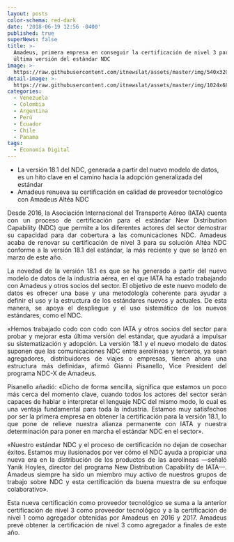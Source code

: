 ```yaml
---
layout: posts
color-schema: red-dark
date: '2018-06-19 12:56 -0400'
published: true
superNews: false
title: >-
  Amadeus, primera empresa en conseguir la certificación de nivel 3 para la
  última versión del estándar NDC
image: >-
  https://raw.githubusercontent.com/itnewslat/assets/master/img/540x320/Certificado-p.jpg
detail-image: >-
  https://raw.githubusercontent.com/itnewslat/assets/master/img/1024x680/Certificado-g.jpg
categories:
  - Venezuela
  - Colombia
  - Argentina
  - Perú
  - Ecuador
  - Chile
  - Panama
tags:
  - Economía Digital
---
```

- La versión 18.1 del NDC, generada a partir del nuevo modelo de datos, es un hito clave en el camino hacia la adopción generalizada del estándar
- Amadeus renueva su certificación en calidad de proveedor tecnológico con Amadeus Altéa NDC

<p style="text-align: justify;">Desde 2016, la Asociación Internacional del Transporte Aéreo (IATA) cuenta con un proceso de certificación para el estándar New Distribution Capability (NDC) que permite a los diferentes actores del sector demostrar su capacidad para dar cobertura a las comunicaciones NDC. Amadeus acaba de renovar su certificación de nivel 3 para su solución Altéa NDC conforme a la versión 18.1 del estándar, la más reciente y que se lanzó en marzo de este año.</p>
 
<p style="text-align: justify;">La novedad de la versión 18.1 es que se ha generado a partir del nuevo modelo de datos de la industria aérea, en el que IATA ha estado trabajando con Amadeus y otros socios del sector. El objetivo de este nuevo modelo de datos es ofrecer una base y una metodología coherente para ayudar a definir el uso y la estructura de los estándares nuevos y actuales. De esta manera, se apoya el despliegue y el uso sistemático de los nuevos estándares, como el NDC.</p>
 
<p style="text-align: justify;">«Hemos trabajado codo con codo con IATA y otros socios del sector para probar y mejorar esta última versión del estándar, que ayudará a impulsar su sistematización y adopción. La versión 18.1 y el nuevo modelo de datos suponen que las comunicaciones NDC entre aerolíneas y terceros, ya sean agregadores, distribuidores de viajes o empresas, tienen ahora una estructura más definida», afirmó Gianni Pisanello, Vice President del programa NDC-X de Amadeus. </p>
 
<p style="text-align: justify;">Pisanello añadió: «Dicho de forma sencilla, significa que estamos un poco más cerca del momento clave, cuando todos los actores del sector serán capaces de hablar e interpretar el lenguaje NDC del mismo modo, lo cual es una ventaja fundamental para toda la industria. Estamos muy satisfechos por ser la primera empresa en obtener la certificación para la versión 18.1, lo que pone de relieve nuestra alianza permanente con IATA y nuestra determinación para poner en marcha el estándar NDC en el sector». </p>
 
<p style="text-align: justify;">«Nuestro estándar NDC y el proceso de certificación no dejan de cosechar éxitos. Estamos muy ilusionados por ver cómo el NDC ayuda a propiciar una nueva era en la distribución de los productos de las aerolíneas —señaló Yanik Hoyles, director del programa New Distribution Capability de IATA—. Amadeus siempre ha sido un miembro muy activo de nuestros grupos de trabajo sobre NDC y esta certificación da buena muestra de su enfoque colaborativo».</p>
 
<p style="text-align: justify;">Esta nueva certificación como proveedor tecnológico se suma a la anterior certificación de nivel 3 como proveedor tecnológico y a la certificación de nivel 1 como agregador obtenidas por Amadeus en 2016 y 2017. Amadeus prevé obtener la certificación de nivel 3 como agregador a finales de este año.</p>